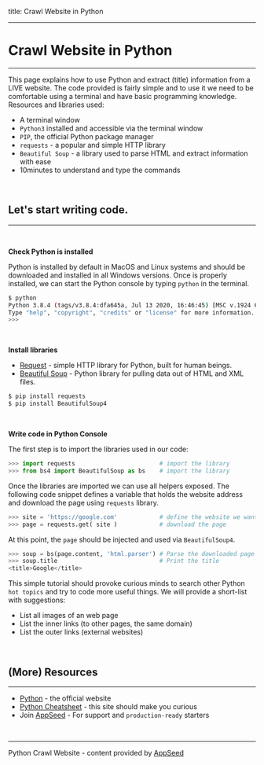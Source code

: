 title: Crawl Website in Python

---

# Crawl Website in Python
---

This page explains how to use Python and extract (title) information from a LIVE website. The code provided is fairly simple and to use it we need to be comfortable using a terminal and have basic programming knowledge. Resources and libraries used: 

- A terminal window
- `Python3` installed and accessible via the terminal window
- `PIP`, the official Python package manager
- `requests` - a popular and simple HTTP library
- `Beautiful Soup` - a library used to parse HTML and extract information with ease
- 10minutes to understand and type the commands 

<br />

## Let's start writing code.
---

<br />

**Check Python is installed**

Python is installed by default in MacOS and Linux systems and should be downloaded and installed in all Windows versions. Once is properly installed, we can start the Python console by typing `python` in the terminal.   

```bash
$ python
Python 3.8.4 (tags/v3.8.4:dfa645a, Jul 13 2020, 16:46:45) [MSC v.1924 64 bit (AMD64)] on win32
Type "help", "copyright", "credits" or "license" for more information.
>>> 
```

<br />

**Install libraries**

- [Request](https://requests.readthedocs.io/en/master/) - simple HTTP library for Python, built for human beings.
- [Beautiful Soup](https://www.crummy.com/software/BeautifulSoup/bs4/doc/) - Python library for pulling data out of HTML and XML files.

```bash
$ pip install requests
$ pip install BeautifulSoup4
```

<br />

**Write code in Python Console**

The first step is to import the libraries used in our code:

```python
>>> import requests                        # import the library
>>> from bs4 import BeautifulSoup as bs    # import the library
```

Once the libraries are imported we can use all helpers exposed. The following code snippet defines a variable that holds the website address and download the page using `requests` library. 

```python
>>> site = 'https://google.com'            # define the website we want to process
>>> page = requests.get( site )            # download the page
```

At this point, the `page` should be injected and used via `BeautifulSoup4`. 

```python
>>> soup = bs(page.content, 'html.parser') # Parse the downloaded page with BeautifulSoup
>>> soup.title                             # Print the title   
<title>Google</title>
```

This simple tutorial should provoke curious minds to search other Python `hot topics` and try to code more useful things. We will provide a short-list with suggestions: 

- List all images of an web page
- List the inner links (to other pages, the same domain)
- List the outer links (external websites)

<br />

## (More) Resources
--- 

- [Python](https://www.python.org/) - the official website
- [Python Cheatsheet](https://www.pythoncheatsheet.org/) - this site should make you curious
- Join [AppSeed](https://appseed.us) - For support and `production-ready` starters

<br />

--- 
Python Crawl Website - content provided by [AppSeed](https://appseed.us)
